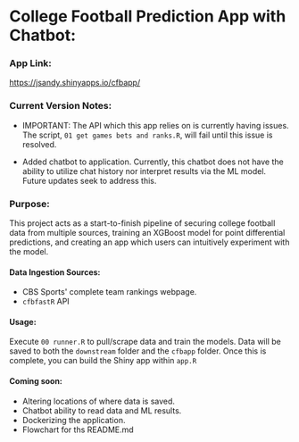 # College Football Prediction App with Chatbot:

### App Link:
https://jsandy.shinyapps.io/cfbapp/

### Current Version Notes:
* IMPORTANT: The API which this app relies on is currently having issues. The script, `01 get games bets and ranks.R`, will fail until this issue is resolved. 

* Added chatbot to application. Currently, this chatbot does not have the ability to utilize chat history nor interpret results via the ML model. Future updates seek to address this.

### Purpose:
This project acts as a start-to-finish pipeline of securing college football data from multiple sources, training an XGBoost model for point differential predictions, and creating an app which users can intuitively experiment with the model.

#### Data Ingestion Sources:
* CBS Sports' complete team rankings webpage.
* `cfbfastR` API

#### Usage:
Execute `00 runner.R` to pull/scrape data and train the models. Data will be saved to both the `downstream` folder and the `cfbapp` folder. Once this is complete, you can build the Shiny app within `app.R`

#### Coming soon:
* Altering locations of where data is saved.
* Chatbot ability to read data and ML results.
* Dockerizing the application.
* Flowchart for ths README.md